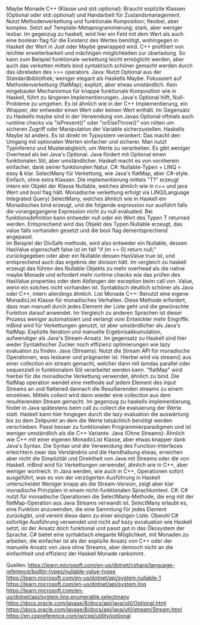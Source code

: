 Maybe Monade
    C++ (Klasse und std::optional):
        Braucht explizite Klassen (Optional oder std::optional) und Handarbeit für Zustandsmanagement.
        Nutzt Methodenverkettung und funktionale Komposition; flexibel, aber komplex.
        Setzt auf Template-Metaprogrammierung; stark, aber weniger lesbar.
		Im gegenzug zu haskell, wird hier ein Feld mit dem Wert als auch eine boolean flag für die Existenz des Wertes benötigt, wohingegen in Haskell der Wert in Just oder Maybe gewrapped wird.
		C++ profitiert von leichter erweiterbarkeit und mächtigen möglichkeiten zur überladung. So kann zum Beispiel funktionale verkettung leicht ermöglicht werden, aber auch das verketten mittels bind syntaktisch schöner gemacht werden durch das übreladen des >>= operators.
    Java:
        Nutzt Optional aus der Standardbibliothek; weniger elegant als Haskells Maybe.
        Fokussiert auf Methodenverkettung (flatMap); explizit, aber etwas umständlich.
        Kein eingebauter Mechanismus für knappe funktionale Komposition wie in Haskell, führt zu längeren Implementierungen.
		Java's Optional<T> hilft, Null-Probleme zu umgehen. Es ist ähnlich wie in der C++ Implementierung, ein Wrapper, der entweder einen Wert oder keinen Wert enthält. 
		Im Gegensatz zu Haskells maybe sind in der Verwendung von Javas Optional oftmals auch runtime checks via "isPresent()" oder "orElseThrow()" von nöten um sicheren Zugriff oder Manipulation der Variable sicherzustellen.
		Haskells Maybe ist anders. Es ist direkt im Typsystem verankert. Das macht den Umgang mit optionalen Werten einfacher und sicherer. Man nutzt Typinferenz und Musterabgleich, um Werte zu verarbeiten.
		Es gibt weniger Overhead als bei Java's Optional.
		Java fördert mit Optional einen funktionalen Stil, aber umständlicher. Haskell macht es von vornherein einfacher, dank seiner funktionalen Natur.
    C#:
        Nullable-Typen + LINQ = easy & klar. SelectMany für Verkettung, wie Java's flatMap, aber C#-style.
        Einfach, ohne extra Klassen.
		Die implementierung mittels "T?" erzeugt intern ein Objekt der Klasse Nullable<T>, welches ähnlich wie in c++ und java Wert und bool flag hält.
		Monadische verkettung erfolgt via LINQ(Language Integrated Query) SelectMany, welches ähnlich wie in Haskell ein Monadisches bind erzeugt, und die folgende expression nur ausführt falls die vorangegangene Expression nicht zu null evaluated.
		Bei funktionsdefinition kann entweder null oder ein Wert des Typen T returned werden. Entsprechend wird das Objekt des Typen Nullable erzeugt, das value falls vorhanden gesetzt und die bool flag dementsprechend angepasst.  
		Im Beispiel der DivSafe methode, wird also entweder ein Nullable<int>, dessen HasValue eigenschaft false ist im fall "if (m == 0) return null;" zurückgegeben oder aber ein Nullable<int> dessen HasValue true ist, und entsprechend auch das ergebnis der division hält.
		Im vergleich zu haskell erzeugt das führen des Nullable Objekts zu mehr overhead als die native maybe Monade und erfordert mehr runtime checks wie das prüfen des HasValue properties oder dem Abfangen der exception beim call von .Value, wenn ein solches nicht vorhanden ist.
		Syntaktisch deutlich schöner als Java oder C++, intern allerdings ähnlich.
List Monade
    C++:
        Benutzt eine eigene MonadicList Klasse für monadisches Verhalten.
		Diese Methode erfordert, dass man manuell durch jedes Element der Liste geht und die gewünschte Funktion darauf anwendet.
		Im Vergleich zu anderen Sprachen ist dieser Prozess weniger automatisiert und verlangt vom Entwickler mehr Eingriffe.
        mBind wird für Verkettungen genutzt, ist aber umständlicher als Java's flatMap.
        Explizite Iteration und manuelle Ergebnisakkumulation, aufwendiger als Java's Stream-Ansatz.
		Im gegensatz zu Haskell sind hier weder Syntaktischer Zucker noch effizienz optimierungen wie lazy evaluation zu finden.
    Java (Streams):
        Nutzt die Stream API für monadische Operationen, was lesbarer und prägnanter ist.
		Hierbei wird via stream() aus einer collection ein stream gemacht, welcher dann mit lamdas parallel oder sequenziell in funktionalem Stil verarbeitet werden kann.
        "flatMap" wird hierbei für die monadische Verkettung verwendet, ähnlich zu bind. Die flatMap operation wendet eine methode auf jedem Element des input Streams an und flattened dannach die Resultierenden streams zu einem einzelnen.
		Mittels collect wird dann wieder eine collection aus dem resultierenden Stream gemacht. 
		Im gegenzug zu haskells implementierung, findet in Java spätestens beim call zu collect die evaluierung der Werte statt. 
		Haskell kann hier hingegen durch die lazy evaluation die auswärtung bis zu dem Zeitpunkt an dem die Werte tatsächlich benötigt werden verschieben.
        Passt besser zu funktionalen Programmierparadigmen und ist weniger umständlich als die C++ Variante.
    Java (Ohne Streams):
        Ähnlich wie C++ mit einer eigenen MonadicList Klasse, aber etwas knapper dank Java's Syntax.
		Die Syntax und die Verwendung des Function-Interfaces erleichtern zwar das Verständnis und die Handhabung etwas, erreichen aber nicht die Simplizität und Direktheit von Java mit Streams oder die von Haskell. 
        mBind wird für Verkettungen verwendet, ähnlich wie in C++, aber weniger wortreich.
		In Java werden, wie auch in C++, Operationen sofort ausgeführt, was es von der verzögerten Ausführung in Haskell unterscheidet
        Weniger knapp als die Stream-Version, zeigt aber klar monadische Prinzipien in einem nicht-funktionalen Sprachkontext.
    C#:
        C# nutzt für monadische Operationen die SelectMany-Methode, die eng mit der flatMap-Operation aus Java Streams verwandt ist.
		SelectMany erlaubt es, eine Funktion anzuwenden, die eine Sammlung für jedes Element zurückgibt, und vereint diese dann zu einer einzigen Liste. 
		Obwohl C# sofortige Ausführung verwendet und nicht auf kazy evcaluation wie Haskell setzt, ist der Ansatz doch funktional und passt gut in das Ökosystem der Sprache. 
		C# bietet eine syntaktisch elegante Möglichkeit, mit Monaden zu arbeiten, die einfacher ist als der explizite Ansatz von C++ oder der manuelle Ansatz von Java ohne Streams, aber dennoch nicht an die einfachheit und effizienz der Haskell Monade rankommt.
   
Quellen:
https://learn.microsoft.com/en-us/dotnet/csharp/language-reference/builtin-types/nullable-value-types
https://learn.microsoft.com/en-us/dotnet/api/system.nullable-1
https://learn.microsoft.com/en-us/dotnet/api/system.linq
https://learn.microsoft.com/en-us/dotnet/api/system.linq.enumerable.selectmany
https://docs.oracle.com/javase/8/docs/api/java/util/Optional.html
https://docs.oracle.com/javase/8/docs/api/java/util/stream/Stream.html
https://en.cppreference.com/w/cpp/utility/optional
